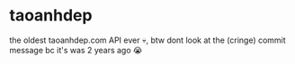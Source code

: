 # taoanhdep
the oldest taoanhdep.com API ever 💀, btw dont look at the (cringe) commit message bc it's was 2 years ago 😭

